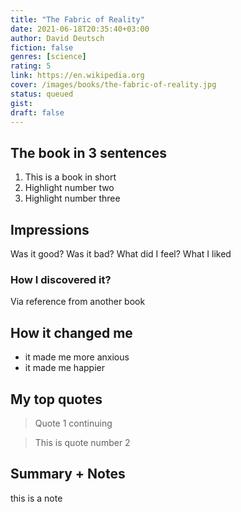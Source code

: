 ```yaml
---
title: "The Fabric of Reality"
date: 2021-06-18T20:35:40+03:00
author: David Deutsch
fiction: false
genres: [science]
rating: 5
link: https://en.wikipedia.org
cover: /images/books/the-fabric-of-reality.jpg
status: queued
gist: 
draft: false
---
```


## The book in 3 sentences

1. This is a book in short
2. Highlight number two
3. Highlight number three

## Impressions

Was it good? Was it bad? What did I feel? What I liked

### How I discovered it?

Via reference from another book

## How it changed me

- it made me more anxious
- it made me happier

## My top quotes

> Quote 1
> continuing

> This is quote number 2

## Summary + Notes

this is a note
